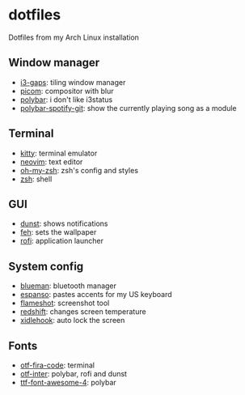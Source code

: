 # dotfiles
Dotfiles from my Arch Linux installation

## Window manager
 - [i3-gaps](https://github.com/Airblader/i3): tiling window manager
 - [picom](https://github.com/yshui/picom): compositor with blur
 - [polybar](https://github.com/polybar/polybar): i don't like i3status
 - [polybar-spotify-git](https://github.com/Jvanrhijn/polybar-spotify): show the currently playing song as a module

## Terminal
 - [kitty](https://github.com/kovidgoyal/kitty): terminal emulator
 - [neovim](https://github.com/neovim/neovim): text editor
 - [oh-my-zsh](https://github.com/ohmyzsh/ohmyzsh): zsh's config and styles
 - [zsh](https://www.archlinux.org/packages/extra/x86_64/zsh/): shell

## GUI
 - [dunst](https://github.com/dunst-project/dunst): shows notifications
 - [feh](https://github.com/derf/feh): sets the wallpaper
 - [rofi](https://github.com/davatorium/rofi): application launcher

## System config
 - [blueman](https://www.archlinux.org/packages/community/x86_64/blueman/): bluetooth manager
 - [espanso](https://github.com/federico-terzi/espanso): pastes accents for my US keyboard
 - [flameshot](https://github.com/lupoDharkael/flameshot): screenshot tool
 - [redshift](https://github.com/jonls/redshift): changes screen temperature
 - [xidlehook](https://gitlab.com/jD91mZM2/xidlehook): auto lock the screen

## Fonts
 - [otf-fira-code](https://www.archlinux.org/packages/community/any/otf-fira-code/): terminal
 - [otf-inter](https://aur.archlinux.org/packages/otf-inter/): polybar, rofi and dunst
 - [ttf-font-awesome-4](https://aur.archlinux.org/packages/otf-font-awesome-4/): polybar
